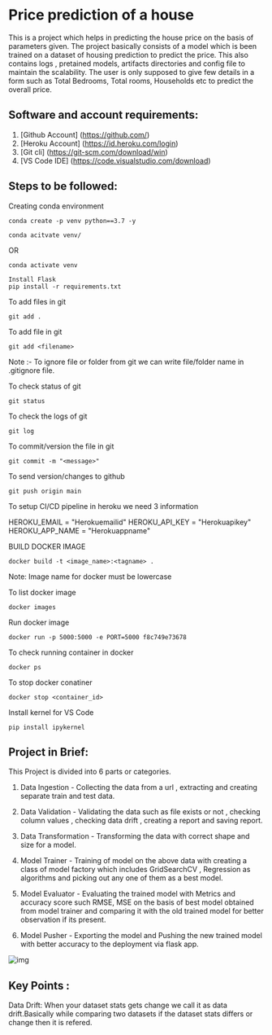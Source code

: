 # Price prediction of a house
This is a project which helps in predicting the house price on the basis of parameters given. The project basically consists of a model which is been trained on a dataset of housing prediction to predict the price. This also contains logs , pretained models, artifacts directories and config file to maintain the scalability. The user is only supposed to give few details in a form such as Total Bedrooms, Total rooms, Households etc to predict the overall price. 

## Software and account requirements:

1. [Github Account] (https://github.com/)
2. [Heroku Account] (https://id.heroku.com/login)
3. [Git cli] (https://git-scm.com/download/win)
4. [VS Code IDE] (https://code.visualstudio.com/download)

## Steps to be followed: 

Creating conda environment
```
conda create -p venv python==3.7 -y
```
```
conda acitvate venv/
```
OR
```
conda activate venv
```
```
Install Flask
pip install -r requirements.txt
```

To add files in git
```
git add .
```
To add file in git
```
git add <filename>
```

Note :- To ignore file or folder from git we can write file/folder name in .gitignore file.

To check status of git
```
git status
```

To check the logs of git
```
git log
```
To commit/version the file in git
```
git commit -m "<message>"
```
To send version/changes to github
```
git push origin main
```
To setup CI/CD pipeline in heroku we need 3 information

HEROKU_EMAIL = "Herokuemailid"
HEROKU_API_KEY = "Herokuapikey"
HEROKU_APP_NAME = "Herokuappname"

BUILD DOCKER IMAGE
```
docker build -t <image_name>:<tagname> .
```

Note: Image name for docker must be lowercase

To list docker image
```
docker images
```

Run docker image
```
docker run -p 5000:5000 -e PORT=5000 f8c749e73678
```

To check running container in docker
```
docker ps
```

To stop docker conatiner
```
docker stop <container_id>
```

Install kernel for VS Code
```
pip install ipykernel
```

## Project in Brief:

This Project is divided into 6 parts or categories. 
1. Data Ingestion - Collecting the data from a url , extracting and creating separate train and test data.

2. Data Validation - Validating the data such as file exists or not , checking column values , checking data drift , creating a report and saving report.

3. Data Transformation - Transforming the data with correct shape and size for a model.

4. Model Trainer - Training of model on the above data with creating a class of model factory which includes GridSearchCV , Regression as algorithms and picking out any one of them as a best model.

5. Model Evaluator - Evaluating the trained model with Metrics and accuracy score such RMSE, MSE on the basis of best model obtained from model trainer and comparing it with the old trained model for better observation if its present. 

6. Model Pusher - Exporting the model and Pushing the new trained model with better accuracy to the deployment via flask app.

![img](https://raw.githubusercontent.com/rajashekarnagalikar/machine_learning_project/main/Study/project.png)

## Key Points :

Data Drift:
When your dataset stats gets change we call it as data drift.Basically while comparing two datasets if the dataset stats differs or change then it is refered.

